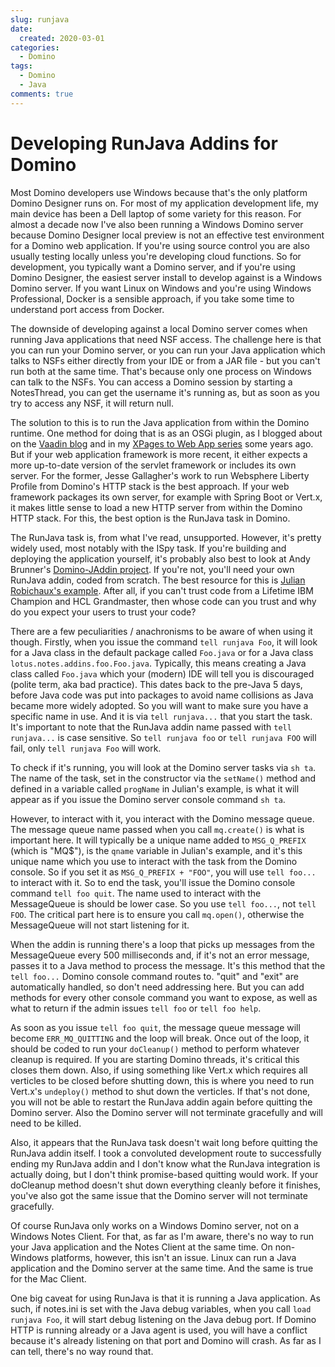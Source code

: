 ```yaml
---
slug: runjava
date: 
  created: 2020-03-01
categories:
  - Domino
tags: 
  - Domino
  - Java
comments: true
---
```

# Developing RunJava Addins for Domino

Most Domino developers use Windows because that's the only platform Domino Designer runs on. For most of my application development life, my main device has been a Dell laptop of some variety for this reason. For almost a decade now I've also been running a Windows Domino server because Domino Designer local preview is not an effective test environment for a Domino web application. If you're using source control you are also usually testing locally unless you're developing cloud functions. So for development, you typically want a Domino server, and if you're using Domino Designer, the easiest server install to develop against is a Windows Domino server. If you want Linux on Windows and you're using Windows Professional, Docker is a sensible approach, if you take some time to understand port access from Docker.

<!-- more -->

The downside of developing against a local Domino server comes when running Java applications that need NSF access. The challenge here is that you can run your Domino server, or you can run your Java application which talks to NSFs either directly from your IDE or from a JAR file - but you can't run both at the same time. That's because only one process on Windows can talk to the NSFs. You can access a Domino session by starting a NotesThread, you can get the username it's running as, but as soon as you try to access any NSF, it will return null.

The solution to this is to run the Java application from within the Domino runtime. One method for doing that is as an OSGi plugin, as I blogged about on the [Vaadin blog](https://vaadin.com/blog/designing-your-vaadin-based-domino-applications) and in my [XPages to Web App series](https://www.intec.co.uk/from-xpages-to-web-app-part-ten-vaadin/) some years ago. But if your web application framework is more recent, it either expects a more up-to-date version of the servlet framework or includes its own server. For the former, Jesse Gallagher's work to run Websphere Liberty Profile from Domino's HTTP stack is the best approach. If your web framework packages its own server, for example with Spring Boot or Vert.x, it makes little sense to load a new HTTP server from within the Domino HTTP stack. For this, the best option is the RunJava task in Domino.

The RunJava task is, from what I've read, unsupported. However, it's pretty widely used, most notably with the ISpy task. If you're building and deploying the application yourself, it's probably also best to look at Andy Brunner's [Domino-JAddin project](https://github.com/AndyBrunner/Domino-JAddin). If you're not, you'll need your own RunJava addin, coded from scratch. The best resource for this is [Julian Robichaux's example](https://www.nsftools.com/tips/JavaAddinTest.java). After all, if you can't trust code from a Lifetime IBM Champion and HCL Grandmaster, then whose code can you trust and why do you expect your users to trust your code?

There are a few peculiarities / anachronisms to be aware of when using it though. Firstly, when you issue the command `tell runjava Foo`, it will look for a Java class in the default package called `Foo.java` or for a Java class `lotus.notes.addins.foo.Foo.java`. Typically, this means creating a Java class called `Foo.java` which your (modern) IDE will tell you is discouraged (polite term, aka bad practice). This dates back to the pre-Java 5 days, before Java code was put into packages to avoid name collisions as Java became more widely adopted. So you will want to make sure you have a specific name in use. And it is via `tell runjava...` that you start the task. It's important to note that the RunJava addin name passed with `tell runjava...` is case sensitive. So `tell runjava foo` or `tell runjava FOO` will fail, only `tell runjava Foo` will work.

To check if it's running, you will look at the Domino server tasks via `sh ta`. The name of the task, set in the constructor via the `setName()` method and defined in a variable called `progName` in Julian's example, is what it will appear as if you issue the Domino server console command `sh ta`.

However, to interact with it, you interact with the Domino message queue. The message queue name passed when you call `mq.create()` is what is important here. It will typically be a unique name added to `MSG_Q_PREFIX` (which is "MQ$"), is the `qname` variable in Julian's example, and it's this unique name which you use to interact with the task from the Domino console. So if you set it as `MSG_Q_PREFIX + "FOO"`, you will use `tell foo...` to interact with it. So to end the task, you'll issue the Domino console command `tell foo quit`. The name used to interact with the MessageQueue is should be lower case. So you use `tell foo...`, not `tell FOO`. The critical part here is to ensure you call `mq.open()`, otherwise the MessageQueue will not start listening for it.

When the addin is running there's a loop that picks up messages from the MessageQueue every 500 milliseconds and, if it's not an error message, passes it to a Java method to process the message. It's this method that the `tell foo...` Domino console command routes to. "quit" and "exit" are automatically handled, so don't need addressing here. But you can add methods for every other console command you want to expose, as well as what to return if the admin issues `tell foo` or `tell foo help`.

As soon as you issue `tell foo quit`, the message queue message will become `ERR_MQ_QUITTING` and the loop will break. Once out of the loop, it should be coded to run your `doCleanup()` method to perform whatever cleanup is required. If you are starting Domino threads, it's critical this closes them down. Also, if using something like Vert.x which requires all verticles to be closed before shutting down, this is where you need to run Vert.x's `undeploy()` method to shut down the verticles. If that's not done, you will not be able to restart the RunJava addin again before quitting the Domino server. Also the Domino server will not terminate gracefully and will need to be killed.

Also, it appears that the RunJava task doesn't wait long before quitting the RunJava addin itself. I took a convoluted development route to successfully ending my RunJava addin and I don't know what the RunJava integration is actually doing, but I don't think promise-based quitting would work. If your doCleanup method doesn't shut down everything cleanly before it finishes, you've also got the same issue that the Domino server will not terminate gracefully.

Of course RunJava only works on a Windows Domino server, not on a Windows Notes Client. For that, as far as I'm aware, there's no way to run your Java application and the Notes Client at the same time. On non-Windows platforms, however, this isn't an issue. Linux can run a Java application and the Domino server at the same time. And the same is true for the Mac Client.

One big caveat for using RunJava is that it is running a Java application. As such, if notes.ini is set with the Java debug variables, when you call `load runjava Foo`, it will start debug listening on the Java debug port. If Domino HTTP is running already or a Java agent is used, you will have a conflict because it's already listening on that port and Domino will crash. As far as I can tell, there's no way round that.